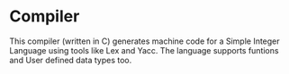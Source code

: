 # Compiler
This compiler (written in C) generates machine code for a Simple Integer Language using
tools like Lex and Yacc. The language supports funtions and User defined data types too.
